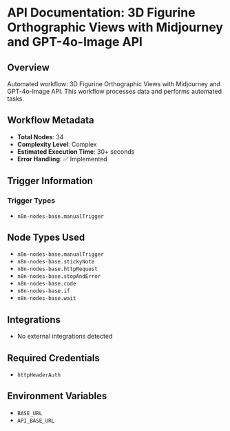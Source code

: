 # API Documentation: 3D Figurine Orthographic Views with Midjourney and GPT-4o-Image API

## Overview
Automated workflow: 3D Figurine Orthographic Views with Midjourney and GPT-4o-Image API. This workflow processes data and performs automated tasks.

## Workflow Metadata
- **Total Nodes**: 34
- **Complexity Level**: Complex
- **Estimated Execution Time**: 30+ seconds
- **Error Handling**: ✅ Implemented

## Trigger Information
### Trigger Types
- `n8n-nodes-base.manualTrigger`

## Node Types Used
- `n8n-nodes-base.manualTrigger`
- `n8n-nodes-base.stickyNote`
- `n8n-nodes-base.httpRequest`
- `n8n-nodes-base.stopAndError`
- `n8n-nodes-base.code`
- `n8n-nodes-base.if`
- `n8n-nodes-base.wait`

## Integrations
- No external integrations detected

## Required Credentials
- `httpHeaderAuth`

## Environment Variables
- `BASE_URL`
- `API_BASE_URL`
